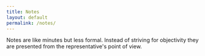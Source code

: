 ```yaml
---
title: Notes
layout: default
permalink: /notes/
---
```


Notes are like minutes but less formal. Instead of striving for objectivity they are presented from the representative's point of view.